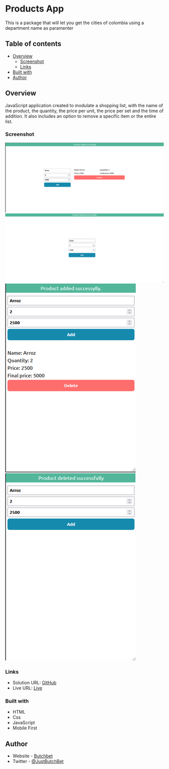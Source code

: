 # Products App
This is a package that will let you get the cities of colombia using a department name as paramenter

## Table of contents

- [Overview](#overview)
  - [Screenshot](#screenshot)
  - [Links](#links)
- [Built with](#built-with)
- [Author](#author)


## Overview
JavaScript application created to modulate a shopping list, with the name of the product, the quantity, the price per unit, the price per set and the time of addition. It also includes an option to remove a specific item or the entire list.

### Screenshot
![Desktop Add](./src/assets/images/desktopAdd.png)
![Desktop Delete](./src/assets/images/desktopDelete.png)
![Mobile Add](./src/assets/images/mobileAdd.png)
![Mobile Delete](./src/assets/images/mobileDelete.png)

### Links
- Solution URL: [GitHub](https://github.com/ButchBet/products-app)
- Live URL: [Live](https://butchbet.github.io/products-app)

### Built with
- HTML
- Css
- JavaScript
- Mobile First

## Author
- Website - [Butchbet]('https://butchbet.github.io/Personal-Protafolio/')
- Twitter - [@JustButchBet](https://twitter.com/JustButchBet)